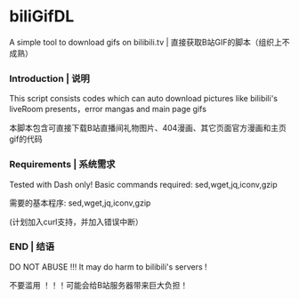 # biliGifDL
A simple tool to download gifs on bilibili.tv | 直接获取B站GIF的脚本（组织上不成熟）

### Introduction | 说明
This script consists codes which can auto download pictures like bilibili's liveRoom presents，error mangas and main page gifs

本脚本包含可直接下载B站直播间礼物图片、404漫画、其它页面官方漫画和主页gif的代码

### Requirements | 系统需求
Tested with Dash only!
Basic commands required: sed,wget,jq,iconv,gzip

需要的基本程序: sed,wget,jq,iconv,gzip

(计划加入curl支持，并加入错误中断）


### END | 结语
DO NOT ABUSE !!! It may do harm to bilibili's servers !

不要滥用 ！！！可能会给B站服务器带来巨大负担！
